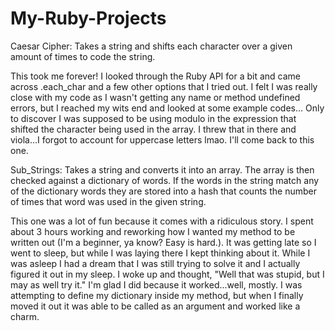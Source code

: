 # My-Ruby-Projects

Caesar Cipher: Takes a string and shifts each character over a given amount of times to code the string.

This took me forever! I looked through the Ruby API for a bit and came across .each_char and a few other options that I tried out.
I felt I was really close with my code as I wasn't getting any name or method undefined errors, but I reached my wits end and looked at some example codes...
Only to discover I was supposed to be using modulo in the expression that shifted the character being used in the array.
I threw that in there and viola...I forgot to account for uppercase letters lmao. I'll come back to this one.

Sub_Strings: Takes a string and converts it into an array. The array is then checked against a dictionary of words. If the words in the string match any of the dictionary words they are stored into a hash that counts the number of times that word was used in the given string.

This one was a lot of fun because it comes with a ridiculous story. I spent about 3 hours working and reworking how I wanted my method
to be written out (I'm a beginner, ya know? Easy is hard.). It was getting late so I went to sleep, but while I was laying there I kept thinking about it.
While I was asleep I had a dream that I was still trying to solve it and I actually figured it out in my sleep. I woke up and thought, "Well that was stupid,
but I may as well try it." I'm glad I did because it worked...well, mostly. I was attempting to define my dictionary inside my method, but when I finally moved it out
it was able to be called as an argument and worked like a charm.
